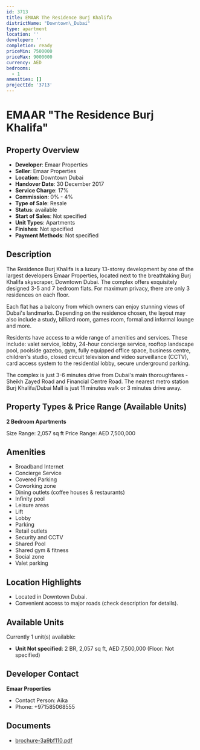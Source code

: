 ```yaml
---
id: 3713
title: EMAAR The Residence Burj Khalifa
districtName: "Downtown\_Dubai"
type: apartment
location: ''
developer: ''
completion: ready
priceMin: 7500000
priceMax: 9000000
currency: AED
bedrooms:
  - 1
amenities: []
projectId: '3713'
---
```


# EMAAR "The Residence Burj Khalifa"

## Property Overview
- **Developer**: Emaar Properties
- **Seller**: Emaar Properties
- **Location**: Downtown Dubai
- **Handover Date**: 30 December 2017
- **Service Charge**: 17%
- **Commission**: 0% - 4%
- **Type of Sale**: Resale
- **Status**: available
- **Start of Sales**: Not specified
- **Unit Types**: Apartments
- **Finishes**: Not specified
- **Payment Methods**: Not specified

## Description
The Residence Burj Khalifa is a luxury 13-storey development by one of the largest developers Emaar Properties, located next to the breathtaking Burj Khalifa skyscraper, Downtown Dubai. The complex offers exquisitely designed 3-5 and 7 bedroom flats. For maximum privacy, there are only 3 residences on each floor.

Each flat has a balcony from which owners can enjoy stunning views of Dubai's landmarks. Depending on the residence chosen, the layout may also include a study, billiard room, games room, formal and informal lounge and more. 

Residents have access to a wide range of amenities and services. These include: valet service, lobby, 24-hour concierge service, rooftop landscape pool, poolside gazebo, gym, fully equipped office space, business centre, children's studio, closed circuit television and video surveillance (CCTV), card access system to the residential lobby, secure underground parking.

The complex is just 3-6 minutes drive from Dubai's main thoroughfares - Sheikh Zayed Road and Financial Centre Road. The nearest metro station Burj Khalifa/Dubai Mall is just 11 minutes walk or 3 minutes drive away.

## Property Types & Price Range (Available Units)
**2 Bedroom Apartments**

Size Range: 2,057 sq ft
Price Range: AED 7,500,000

## Amenities
- Broadband Internet
- Concierge Service
- Covered Parking
- Coworking zone
- Dining outlets  (coffee houses & restaurants)
- Infinity pool
- Leisure areas
- Lift
- Lobby
- Parking
- Retail outlets
- Security and CCTV
- Shared Pool
- Shared gym & fitness
- Social zone
- Valet parking

## Location Highlights
- Located in Downtown Dubai.
- Convenient access to major roads (check description for details).

## Available Units
Currently 1 unit(s) available:
- **Unit Not specified**: 2 BR, 2,057 sq ft, AED 7,500,000 (Floor: Not specified)

## Developer Contact
**Emaar Properties**
- Contact Person: Aika
- Phone: +971585068555

## Documents
- [brochure-3a9bf110.pdf](https://cdn.geniemap.net/2024/12/02/juurrflacIoaohUnF9hQVqcVZ1O3uw1Rd8vqNqXg.pdf)

